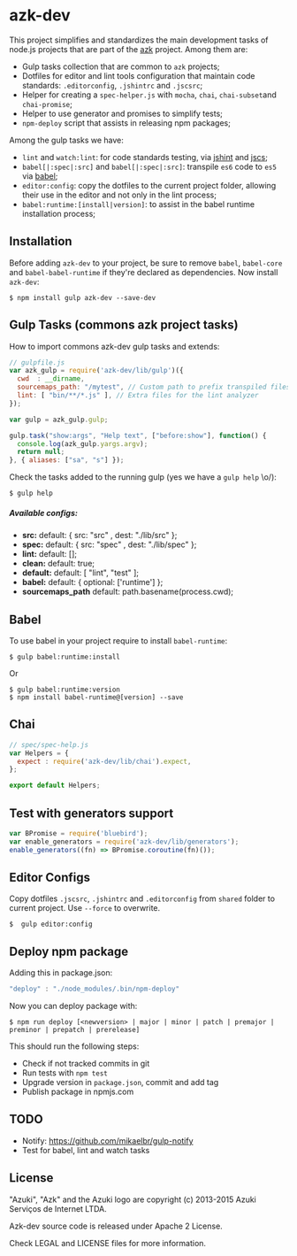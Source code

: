 # azk-dev

This project simplifies and standardizes the main development tasks of node.js projects that are part of the [azk](https://github.com/azukiapp/azk) project. Among them are:

- Gulp tasks collection that are common to `azk` projects;
- Dotfiles for editor and lint tools configuration that maintain code standards: `.editorconfig`, `.jshintrc` and `.jscsrc`;
- Helper for creating a `spec-helper.js` with `mocha`, `chai`, `chai-subset`and `chai-promise`;
- Helper to use generator and promises to simplify tests;
- `npm-deploy` script that assists in releasing npm packages;

Among the gulp tasks we have:

- `lint` and `watch:lint`: for code standards testing, via [jshint](jshint) and [jscs](jscs);
- `babel[|:spec|:src]` and `babel[|:spec|:src]`: transpile `es6` code to `es5` via [babel](babel);
- `editor:config`: copy the dotfiles to the current project folder, allowing their use in the editor and not only in the lint process;
- `babel:runtime:[install|version]`: to assist in the babel runtime installation process;

## Installation

Before adding `azk-dev` to your project, be sure to remove `babel`, `babel-core` and `babel-babel-runtime` if they're declared as dependencies. Now install `azk-dev`:

```shell
$ npm install gulp azk-dev --save-dev
```

## Gulp Tasks (commons azk project tasks)

How to import commons azk-dev gulp tasks and extends:

```js
// gulpfile.js
var azk_gulp = require('azk-dev/lib/gulp')({
  cwd  : __dirname,
  sourcemaps_path: "/mytest", // Custom path to prefix transpiled files
  lint: [ "bin/**/*.js" ], // Extra files for the lint analyzer
});

var gulp = azk_gulp.gulp;

gulp.task("show:args", "Help text", ["before:show"], function() {
  console.log(azk_gulp.yargs.argv);
  return null;
}, { aliases: ["sa", "s"] });
```

Check the tasks added to the running gulp (yes we have a `gulp help` \o/):

```shel
$ gulp help
```

##### Available configs:

- **src:**     default: { src: "src"  , dest: "./lib/src" };
- **spec:**    default: { src: "spec" , dest: "./lib/spec" };
- **lint:**    default: [];
- **clean:**   default: true;
- **default:** default: [ "lint", "test" ];
- **babel:**   default: { optional: ['runtime'] };
- **sourcemaps_path** default: path.basename(process.cwd);

## Babel

To use babel in your project require to install `babel-runtime`:

```shell
$ gulp babel:runtime:install
```

Or

```shell
$ gulp babel:runtime:version
$ npm install babel-runtime@[version] --save
```

## Chai

```js
// spec/spec-help.js
var Helpers = {
  expect : require('azk-dev/lib/chai').expect,
};

export default Helpers;
```

## Test with generators support

```js
var BPromise = require('bluebird');
var enable_generators = require('azk-dev/lib/generators');
enable_generators((fn) => BPromise.coroutine(fn)());
```

## Editor Configs

Copy dotfiles `.jscsrc`, `.jshintrc` and `.editorconfig` from `shared` folder to current project. Use `--force` to overwrite.

```shell
$  gulp editor:config
```

## Deploy npm package

Adding this in package.json:

```js
"deploy" : "./node_modules/.bin/npm-deploy"
```

Now you can deploy package with:

```shell
$ npm run deploy [<newversion> | major | minor | patch | premajor | preminor | prepatch | prerelease]
```

This should run the following steps:

  - Check if not tracked commits in git
  - Run tests with `npm test`
  - Upgrade version in `package.json`, commit and add tag
  - Publish package in npmjs.com

## TODO

- Notify: https://github.com/mikaelbr/gulp-notify
- Test for babel, lint and watch tasks

## License

"Azuki", "Azk" and the Azuki logo are copyright (c) 2013-2015 Azuki Serviços de Internet LTDA.

Azk-dev source code is released under Apache 2 License.

Check LEGAL and LICENSE files for more information.

